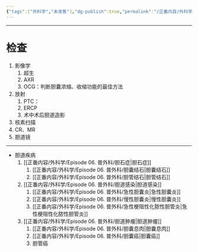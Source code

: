 ```yaml
---
{"tags":["外科学","未发售"],"dg-publish":true,"permalink":"/正番内容/外科学/Episode 06. 普外科/胆道疾病/","dgPassFrontmatter":true}
---
```


---
# 检查
1. 影像学
	1. 超生
	2. AXR
	3. OCG：判断胆囊浓缩、收缩功能的最佳方法
2. 放射
	1. PTC：
	2. ERCP
	3. 术中术后胆道造影
3. 核素扫描
4. CR、MR
5. 胆道镜
---
+ 胆道疾病
	1. [[正番内容/外科学/Episode 06. 普外科/胆石症\|胆石症]]
		1. [[正番内容/外科学/Episode 06. 普外科/胆囊结石\|胆囊结石]]
		2. [[正番内容/外科学/Episode 06. 普外科/胆管结石\|胆管结石]]
	2. [[正番内容/外科学/Episode 06. 普外科/胆道感染\|胆道感染]]
		1. [[正番内容/外科学/Episode 06. 普外科/急性胆囊炎\|急性胆囊炎]]
		2. [[正番内容/外科学/Episode 06. 普外科/慢性胆囊炎\|慢性胆囊炎]]
		3. [[正番内容/外科学/Episode 06. 普外科/急性梗阻性化脓性胆管炎\|急性梗阻性化脓性胆管炎]]
	3. [[正番内容/外科学/Episode 06. 普外科/胆道肿瘤\|胆道肿瘤]]
		1. [[正番内容/外科学/Episode 06. 普外科/胆囊息肉\|胆囊息肉]]
		2. [[正番内容/外科学/Episode 06. 普外科/胆囊癌\|胆囊癌]]
		3. 胆管癌